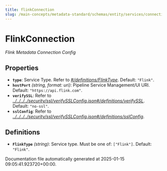 ```yaml
---
title: flinkConnection
slug: /main-concepts/metadata-standard/schemas/entity/services/connections/pipeline/flinkconnection
---
```


# FlinkConnection

*Flink Metadata Connection Config*

## Properties

- **`type`**: Service Type. Refer to *[#/definitions/FlinkType](#definitions/FlinkType)*. Default: `"Flink"`.
- **`hostPort`** *(string, format: uri)*: Pipeline Service Management/UI URI. Default: `"https://api.flink.com"`.
- **`verifySSL`**: Refer to *[../../../../security/ssl/verifySSLConfig.json#/definitions/verifySSL](#/../../../security/ssl/verifySSLConfig.json#/definitions/verifySSL)*. Default: `"no-ssl"`.
- **`sslConfig`**: Refer to *[../../../../security/ssl/verifySSLConfig.json#/definitions/sslConfig](#/../../../security/ssl/verifySSLConfig.json#/definitions/sslConfig)*.
## Definitions

- **`FlinkType`** *(string)*: Service type. Must be one of: `["Flink"]`. Default: `"Flink"`.


Documentation file automatically generated at 2025-01-15 09:05:41.923720+00:00.
